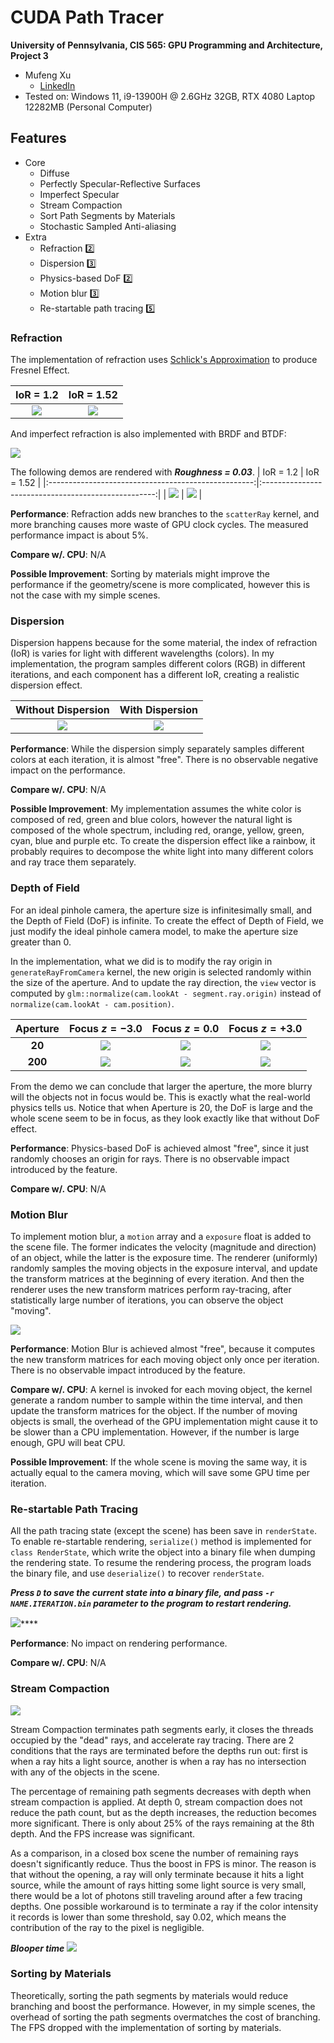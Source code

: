 CUDA Path Tracer
================

**University of Pennsylvania, CIS 565: GPU Programming and Architecture, Project 3**

* Mufeng Xu
  * [LinkedIn](https://www.linkedin.com/in/mufeng-xu/)
* Tested on: Windows 11, i9-13900H @ 2.6GHz 32GB, RTX 4080 Laptop 12282MB (Personal Computer)

## Features

- Core
  - Diffuse
  - Perfectly Specular-Reflective Surfaces
  - Imperfect Specular
  - Stream Compaction
  - Sort Path Segments by Materials
  - Stochastic Sampled Anti-aliasing
- Extra
  - Refraction 2️⃣
  - Dispersion 3️⃣
  - Physics-based DoF 2️⃣
  - Motion blur 3️⃣
  - Re-startable path tracing 5️⃣

### Refraction

The implementation of refraction uses [Schlick's Approximation](https://en.wikipedia.org/wiki/Schlick'**s_approximation**)
to produce Fresnel Effect.

|              IoR = 1.2               |               IoR = 1.52             |
|:------------------------------------:|:------------------------------------:|
| ![](img/cornell_refraction=1.2.png)  | ![](img/cornell_refraction=1.52.png) |

And imperfect refraction is also implemented with BRDF and BTDF:

![](img/BSDF.png)

The following demos are rendered with ***Roughness = 0.03***.
|                      IoR = 1.2                      |                       IoR = 1.52                    |
|:---------------------------------------------------:|:---------------------------------------------------:|
| ![](img/cornell_roughness=0.03_refrection=1.2.png)  | ![](img/cornell_roughness=0.03_refrection=1.52.png) |

**Performance**: Refraction adds new branches to the `scatterRay` kernel,
and more branching causes more waste of GPU clock cycles. 
The measured performance impact is about 5%.

**Compare w/. CPU**: N/A

**Possible Improvement**: Sorting by materials might improve the performance if the geometry/scene is more complicated,
however this is not the case with my simple scenes.

### Dispersion

Dispersion happens because for the some material, 
the index of refraction (IoR) is varies for light with different wavelengths (colors).
In my implementation, the program samples different colors (RGB) in different iterations,
and each component has a different IoR, creating a realistic dispersion effect.

|            Without Dispersion           |             With Dispersion          |
|:---------------------------------------:|:------------------------------------:|
| ![](img/cornell_without_dispersion.png) | ![](img/cornell_with_dispersion.png) |

**Performance**: While the dispersion simply separately samples different colors
at each iteration, it is almost "free". There is no observable negative impact on
the performance.

**Compare w/. CPU**: N/A

**Possible Improvement**: My implementation assumes the white color is composed of red, green and blue colors, 
however the natural light is composed of the whole spectrum, including red, orange, yellow, green, cyan, blue and 
purple etc. To create the dispersion effect like a rainbow, it probably requires to decompose the white light into
many different colors and ray trace them separately.

### Depth of Field

For an ideal pinhole camera, the aperture size is infinitesimally small, and the Depth of Field (DoF) is infinite.
To create the effect of Depth of Field, we just modify the ideal pinhole camera model, 
to make the aperture size greater than 0.

In the implementation, what we did is to modify the ray origin in `generateRayFromCamera` kernel,
the new origin is selected randomly within the size of the aperture.
And to update the ray direction, the `view` vector is computed by `glm::normalize(cam.lookAt - segment.ray.origin)`
instead of `normalize(cam.lookAt - cam.position)`.
  
| Aperture |          Focus $z=-3.0$         |           Focus $z=0.0$        |          Focus $z=+3.0$         |
|:--------:|:-------------------------------:|:------------------------------:|:-------------------------------:|
|  **20**  | ![](img/cornell_A20_L-3.0.png)  | ![](img/cornell_A20_L0.0.png)  | ![](img/cornell_A20_L+3.0.png)  |
| **200**  | ![](img/cornell_A200_L-3.0.png) | ![](img/cornell_A200_L0.0.png) | ![](img/cornell_A200_L+3.0.png) |

From the demo we can conclude that larger the aperture, the more blurry will the objects not in focus would be.
This is exactly what the real-world physics tells us. Notice that when Aperture is 20, the DoF is large and the 
whole scene seem to be in focus, as they look exactly like that without DoF effect.

**Performance**: Physics-based DoF is achieved almost "free", 
since it just randomly chooses an origin for rays.
There is no observable impact introduced by the feature.

**Compare w/. CPU**: N/A

### Motion Blur

To implement motion blur, a `motion` array and a `exposure` float is added to the scene file.
The former indicates the velocity (magnitude and direction) of an object, 
while the latter is the exposure time.
The renderer (uniformly) randomly samples the moving objects in the exposure interval, 
and update the transform matrices at the beginning of every iteration.
And then the renderer uses the new transform matrices perform ray-tracing,
after statistically large number of iterations, you can observe the object "moving".

![](img/cornell_motion_blur.png)

**Performance**: Motion Blur is achieved almost "free", 
because it computes the new transform matrices for each moving object only once per iteration.
There is no observable impact introduced by the feature.

**Compare w/. CPU**: A kernel is invoked for each moving object,
the kernel generate a random number to sample within the time interval,
and then update the transform matrices for the object.
If the number of moving objects is small, the overhead of the GPU implementation might cause it 
to be slower than a CPU implementation. However, if the number is large enough, GPU will beat CPU.

**Possible Improvement**: If the whole scene is moving the same way, it is actually equal to the 
camera moving, which will save some GPU time per iteration.

### Re-startable Path Tracing

All the path tracing state (except the scene) has been save in `renderState`.
To enable re-startable rendering, `serialize()` method is implemented for `class RenderState`,
which write the object into a binary file when dumping the rendering state.
To resume the rendering process, 
the program loads the binary file, and use `deserialize()` to recover `renderState`.

***Press `D` to save the current state into a binary file, 
and pass `-r NAME.ITERATION.bin` parameter to the program to restart rendering.***

![](img/restart.gif)****

**Performance**: No impact on rendering performance.

**Compare w/. CPU**: N/A

### Stream Compaction

![](img/sc.png)

Stream Compaction terminates path segments early, 
it closes the threads occupied by the "dead" rays, and accelerate ray tracing.
There are 2 conditions that the rays are terminated before the depths run out:
first is when a ray hits a light source, another is when a ray has no intersection
with any of the objects in the scene.

The percentage of remaining path segments decreases with depth when stream compaction is applied. 
At depth 0, stream compaction does not reduce the path count, 
but as the depth increases, the reduction becomes more significant.
There is only about 25% of the rays remaining at the 8th depth.
And the FPS increase was significant.

As a comparison, in a closed box scene the number of remaining rays doesn't significantly reduce.
Thus the boost in FPS is minor. The reason is that without the opening, a ray will only terminate
because it hits a light source, while the amount of rays hitting some light source is very small,
there would be a lot of photons still traveling around after a few tracing depths.
One possible workaround is to terminate a ray if the color intensity it records is lower than some
threshold, say 0.02, which means the contribution of the ray to the pixel is negligible. 

***Blooper time***
![](img/blooper.png)

### Sorting by Materials

Theoretically, sorting the path segments by materials would reduce branching 
and boost the performance. However, in my simple scenes, the overhead of sorting
the path segments overmatches the cost of branching. The FPS dropped with the 
implementation of sorting by materials.
